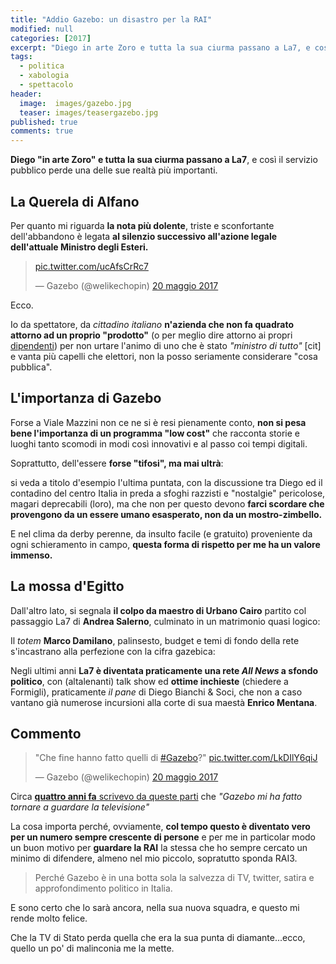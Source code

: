 ```yaml
---
title: "Addio Gazebo: un disastro per la RAI"
modified: null
categories: [2017]
excerpt: "Diego in arte Zoro e tutta la sua ciurma passano a La7, e così il servizio pubblico perde una delle sue realtà più importanti."
tags:
  - politica
  - xabologia
  - spettacolo
header:  
  image:  images/gazebo.jpg
  teaser: images/teasergazebo.jpg
published: true
comments: true
---
```


**Diego "in arte Zoro" e tutta la sua ciurma passano a La7**, e così il servizio pubblico perde una delle sue realtà più importanti.

## La Querela di Alfano

Per quanto mi riguarda **la nota più dolente**, triste e sconfortante dell'abbandono è legata **al silenzio successivo all'azione legale dell'attuale Ministro degli Esteri.**

<blockquote class="twitter-tweet" data-lang="it"><p lang="und" dir="ltr"><a href="https://t.co/ucAfsCrRc7">pic.twitter.com/ucAfsCrRc7</a></p>&mdash; Gazebo (@welikechopin) <a href="https://twitter.com/welikechopin/status/865986419906547712">20 maggio 2017</a></blockquote>
<script async src="//platform.twitter.com/widgets.js" charset="utf-8"></script>

Ecco. 

Io da spettatore, da _cittadino italiano_ **n'azienda che non fa quadrato attorno ad un proprio "prodotto"** (o per meglio dire attorno ai propri <u>dipendenti</u>) per non urtare l'animo di uno che è stato _"ministro di tutto"_ [cit] e vanta più capelli che elettori, non la posso seriamente considerare "cosa pubblica".

## L'importanza di Gazebo

Forse a Viale Mazzini non ce ne si è resi pienamente conto, **non si pesa bene l'importanza di un programma "low cost"** che racconta storie e luoghi tanto scomodi in modi così innovativi e al passo coi tempi digitali.

Soprattutto, dell'essere **forse "tifosi", ma mai ultrà**: 

si veda a titolo d'esempio l'ultima puntata, con la discussione tra Diego ed il contadino del centro Italia in preda a sfoghi razzisti e "nostalgie" pericolose, magari deprecabili (loro), ma che non per questo devono **farci scordare che provengono da un essere umano esasperato, non da un mostro-zimbello.**

E nel clima da derby perenne, da insulto facile (e gratuito) proveniente da ogni schieramento in campo, **questa forma di rispetto per me ha un valore immenso.**

## La mossa d'Egitto

Dall'altro lato, si segnala **il colpo da maestro di Urbano Cairo** partito col passaggio La7 di **Andrea Salerno**, culminato in un matrimonio quasi logico: 

Il _totem_ **Marco Damilano**, palinsesto, budget e temi di fondo della rete s'incastrano alla perfezione con la cifra gazebica:

Negli ultimi anni **La7 è diventata praticamente una rete _All News_ a sfondo politico**, con (altalenanti) talk show ed **ottime inchieste** (chiedere a Formigli), praticamente _il pane_ di Diego Bianchi & Soci, che non a caso vantano già numerose incursioni alla corte di sua maestà **Enrico Mentana**.

## Commento

<blockquote class="twitter-video" data-lang="it"><p lang="it" dir="ltr">&quot;Che fine hanno fatto quelli di <a href="https://twitter.com/hashtag/Gazebo?src=hash">#Gazebo</a>?&quot; <a href="https://t.co/LkDIlY6qiJ">pic.twitter.com/LkDIlY6qiJ</a></p>&mdash; Gazebo (@welikechopin) <a href="https://twitter.com/welikechopin/status/865865150808674304">20 maggio 2017</a></blockquote>
<script async src="//platform.twitter.com/widgets.js" charset="utf-8"></script>

Circa [**quattro anni fa** scrivevo da queste parti](/2013/gazebo/) che _"Gazebo mi ha fatto tornare a guardare la televisione"_

La cosa importa perché, ovviamente, **col tempo questo è diventato vero per un numero sempre crescente di persone** e per me in particolar modo un buon motivo per **guardare la RAI** la stessa che ho sempre cercato un minimo di difendere, almeno nel mio piccolo, sopratutto sponda RAI3.

> Perché Gazebo è in una botta sola la salvezza di TV, twitter, satira e approfondimento politico in Italia.

E sono certo che lo sarà ancora, nella sua nuova squadra, e questo mi rende molto felice.

Che la TV di Stato perda quella che era la sua punta di diamante...ecco, quello un po' di malinconia me la mette.